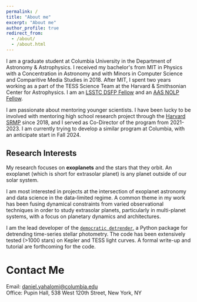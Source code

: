 ```yaml
---
permalink: /
title: "About me"
excerpt: "About me"
author_profile: true
redirect_from: 
  - /about/
  - /about.html
---
```





I am a graduate student at Columbia University in the Department of Astronomy & Astrophysics. I received my bachelor's from MIT in Physics with a Concentration in Astronomy and with Minors in Computer Science and Comparitive Media Studies in 2018. After MIT, I spent two years working as a part of the TESS Science Team at the Harvard & Smithsonian Center for Astrophysics. I am an [LSSTC DSFP Fellow](https://www.lsstcorporation.org/lincc/fellowship_program) and an [AAS NOLP Fellow](https://aas.org/nolp).


I am passionate about mentoring younger scientists. I have been lucky to be involved with mentoring high school research project through the [Harvard SRMP](https://projects.iq.harvard.edu/shrimp) since 2018, and I served as Co-Director of the program from 2021-2023. I am currently trying to develop a similar program at Columbia, with an anticipate start in Fall 2024.




## Research Interests

My research focuses on **exoplanets** and the stars that they orbit. An exoplanet (which is short for extrasolar planet) is any planet outside of our solar system.

I am most interested in projects at the intersection of exoplanet astronomy and data science in the data-limited regime.  A common theme in my work has been fusing dynamical constraints from varied observational techniques in order to study extrasolar planets, particularly in multi-planet systems, with a focus on planetary dynamics and architectures.

I am the lead developer of the [`democratic detrender`](https://github.com/dyahalomi/democratic_detrender), a Python package for detrending time-series stellar photometry. The code has been extensively tested (>1000 stars) on Kepler and TESS light curves. A formal write-up and tutorial are forthcoming for the code.



Contact Me
======
Email: [daniel.yahalomi@columbia.edu](mailto:daniel.yahalomi@columbia.edu) <br>
Office: Pupin Hall, 538 West 120th Street, New York, NY

